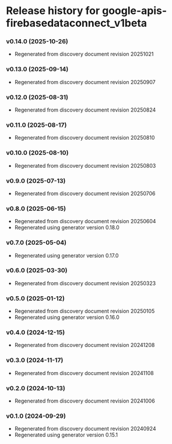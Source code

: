 # Release history for google-apis-firebasedataconnect_v1beta

### v0.14.0 (2025-10-26)

* Regenerated from discovery document revision 20251021

### v0.13.0 (2025-09-14)

* Regenerated from discovery document revision 20250907

### v0.12.0 (2025-08-31)

* Regenerated from discovery document revision 20250824

### v0.11.0 (2025-08-17)

* Regenerated from discovery document revision 20250810

### v0.10.0 (2025-08-10)

* Regenerated from discovery document revision 20250803

### v0.9.0 (2025-07-13)

* Regenerated from discovery document revision 20250706

### v0.8.0 (2025-06-15)

* Regenerated from discovery document revision 20250604
* Regenerated using generator version 0.18.0

### v0.7.0 (2025-05-04)

* Regenerated using generator version 0.17.0

### v0.6.0 (2025-03-30)

* Regenerated from discovery document revision 20250323

### v0.5.0 (2025-01-12)

* Regenerated from discovery document revision 20250105
* Regenerated using generator version 0.16.0

### v0.4.0 (2024-12-15)

* Regenerated from discovery document revision 20241208

### v0.3.0 (2024-11-17)

* Regenerated from discovery document revision 20241108

### v0.2.0 (2024-10-13)

* Regenerated from discovery document revision 20241006

### v0.1.0 (2024-09-29)

* Regenerated from discovery document revision 20240924
* Regenerated using generator version 0.15.1

